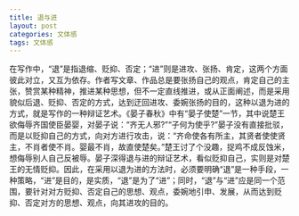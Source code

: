 ```yaml
---
title: 退与进
layout: post
categories: 文体感
tags: 文体感
---
```


在写作中，“退”是指退缩、贬抑、否定；“进”则是进攻、张扬、肯定，这两个方面彼此对立，又互为依存。作者写文章、作品总是要张扬自己的观点，肯定自己的主张，赞赏某种精神，推进某种思想，但不一定直线推进，或从正面阐述，而是采用貌似后退、贬抑、否定的方式，达到迂回进攻、委婉张扬的目的，这种以退为进的方式，就是写作的一种辩证艺术。《晏子春秋》中有“晏子使楚”一节，其中说楚王欲侮辱齐国使臣晏婴，对晏子说：“齐无人邪?”“子何为使乎?”晏子没有直接批驳，而是以贬抑自己的方式，向对方进行攻击，说：“齐命使各有所主，其贤者使使贤主，不肖者使不肖。婴最不肖，故直使楚矣。”楚王讨了个没趣，捉鸡不成反蚀米，想侮辱别人自己反被辱。晏子深得退与进的辩证艺术，看似贬抑自己，实则是对楚王的无情贬抑。因此，在采用以退为进的方法时，必须要明确“退”是一种手段，一种策略，“进”是目的，是实质，“退”是为了“进”；同时，“退”与“进”应是同一个范围，要针对对方贬抑、否定自己的思想、观点，委婉地引申、发展，从而达到贬抑、否定对方的思想、观点，向其进攻的目的。 